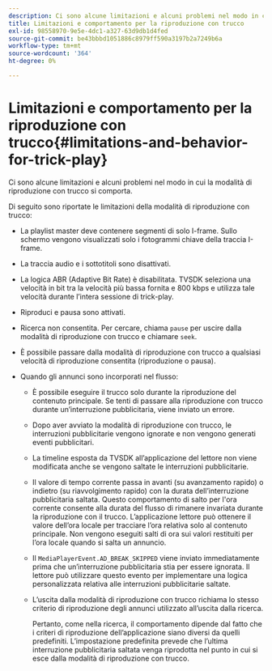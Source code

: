 ```yaml
---
description: Ci sono alcune limitazioni e alcuni problemi nel modo in cui la modalità di riproduzione con trucco si comporta.
title: Limitazioni e comportamento per la riproduzione con trucco
exl-id: 98558970-9e5e-4dc1-a327-63d9db1d4fed
source-git-commit: be43bbbd1051886c8979ff590a3197b2a7249b6a
workflow-type: tm+mt
source-wordcount: '364'
ht-degree: 0%

---
```


# Limitazioni e comportamento per la riproduzione con trucco{#limitations-and-behavior-for-trick-play}

Ci sono alcune limitazioni e alcuni problemi nel modo in cui la modalità di riproduzione con trucco si comporta.

<!--<a id="section_8B88E281A0FA4661B4C2C70A0ABED57C"></a>-->

Di seguito sono riportate le limitazioni della modalità di riproduzione con trucco:

* La playlist master deve contenere segmenti di solo I-frame. Sullo schermo vengono visualizzati solo i fotogrammi chiave della traccia I-frame.
* La traccia audio e i sottotitoli sono disattivati.
* La logica ABR (Adaptive Bit Rate) è disabilitata. TVSDK seleziona una velocità in bit tra la velocità più bassa fornita e 800 kbps e utilizza tale velocità durante l’intera sessione di trick-play.
* Riproduci e pausa sono attivati.
* Ricerca non consentita. Per cercare, chiama `pause` per uscire dalla modalità di riproduzione con trucco e chiamare `seek`.

* È possibile passare dalla modalità di riproduzione con trucco a qualsiasi velocità di riproduzione consentita (riproduzione o pausa).
* Quando gli annunci sono incorporati nel flusso:

   * È possibile eseguire il trucco solo durante la riproduzione del contenuto principale. Se tenti di passare alla riproduzione con trucco durante un’interruzione pubblicitaria, viene inviato un errore.
   * Dopo aver avviato la modalità di riproduzione con trucco, le interruzioni pubblicitarie vengono ignorate e non vengono generati eventi pubblicitari.
   * La timeline esposta da TVSDK all’applicazione del lettore non viene modificata anche se vengono saltate le interruzioni pubblicitarie.
   * Il valore di tempo corrente passa in avanti (su avanzamento rapido) o indietro (su riavvolgimento rapido) con la durata dell’interruzione pubblicitaria saltata. Questo comportamento di salto per l&#39;ora corrente consente alla durata del flusso di rimanere invariata durante la riproduzione con il trucco. L’applicazione lettore può ottenere il valore dell’ora locale per tracciare l’ora relativa solo al contenuto principale. Non vengono eseguiti salti di ora sui valori restituiti per l’ora locale quando si salta un annuncio.
   * Il `MediaPlayerEvent.AD_BREAK_SKIPPED` viene inviato immediatamente prima che un’interruzione pubblicitaria stia per essere ignorata. Il lettore può utilizzare questo evento per implementare una logica personalizzata relativa alle interruzioni pubblicitarie saltate.
   * L’uscita dalla modalità di riproduzione con trucco richiama lo stesso criterio di riproduzione degli annunci utilizzato all’uscita dalla ricerca.

      Pertanto, come nella ricerca, il comportamento dipende dal fatto che i criteri di riproduzione dell’applicazione siano diversi da quelli predefiniti. L’impostazione predefinita prevede che l’ultima interruzione pubblicitaria saltata venga riprodotta nel punto in cui si esce dalla modalità di riproduzione con trucco.
